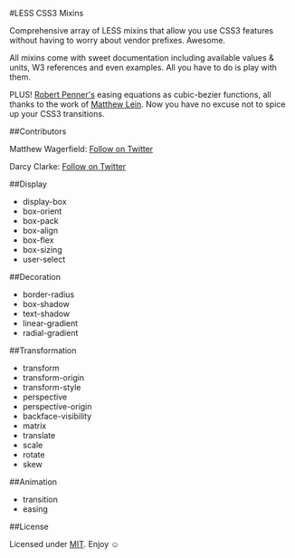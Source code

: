 #LESS CSS3 Mixins

Comprehensive array of LESS mixins that allow you use CSS3 features without having to worry about vendor prefixes. Awesome.

All mixins come with sweet documentation including available values & units, W3 references and even examples. All you have to do is play with them.

PLUS! [Robert Penner's](http://robertpenner.com/) easing equations as cubic-bezier functions, all thanks to the work of [Matthew Lein](http://matthewlein.com/ceaser/). Now you have no excuse not to spice up your CSS3 transitions.

##Contributors

Matthew Wagerfield: [Follow on Twitter](https://twitter.com/#!/mwagerfield)

Darcy Clarke: [Follow on Twitter](https://twitter.com/#!/darcy_clarke)

##Display

* display-box
* box-orient
* box-pack
* box-align
* box-flex
* box-sizing
* user-select

##Decoration

* border-radius
* box-shadow
* text-shadow
* linear-gradient
* radial-gradient

##Transformation

* transform
* transform-origin
* transform-style
* perspective
* perspective-origin
* backface-visibility
* matrix
* translate
* scale
* rotate
* skew

##Animation

* transition
* easing

##License

Licensed under [MIT](http://www.opensource.org/licenses/mit-license.php). Enjoy ☺